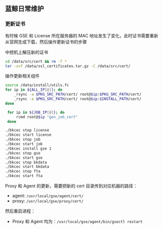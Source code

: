 ## 蓝鲸日常维护

### 更新证书

有时候 GSE 和 License 所在服务器的 MAC 地址发生了变化，此时证书需要重新从官网生成下载，然后操作更新证书的步骤

中控机上解压新的证书

```bash
cd /data/src/cert && rm -f *
tar -xvf /data/ssl_certificates.tar.gz -C /data/src/cert/
```

操作更新相关组件

```bash
source /data/install/utils.fc
for ip in ${ALL_IP[@]}; do
    _rsync -a $PKG_SRC_PATH/cert/ root@$ip:$PKG_SRC_PATH/cert/
    _rsync -a $PKG_SRC_PATH/cert/ root@$ip:$INSTALL_PATH/cert/
done

 for ip in ${JOB_IP[@]}; do
     rcmd root@$ip "gen_job_cert"
 done

./bkcec stop license
./bkcec start license
./bkcec stop job
./bkcec start job
./bkcec install gse 1
./bkcec stop gse
./bkcec start gse
./bkcec stop bkdata
./bkcec start bkdata
./bkcec stop fta
./bkcec start fta
```

Proxy 和 Agent 的更新，需要把新的 cert 目录传到对应机器的路径：

- agent: `/usr/local/gse/agent/cert/`
- proxy: `/usr/local/gse/proxy/cert/`

然后重启进程：

- Proxy 和 Agent 均为：`/usr/local/gse/agent/bin/gsectl restart`
